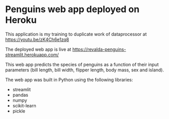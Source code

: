 # Penguins web app deployed on Heroku


This application is my training to duplicate work of dataprocessor at https://youtu.be/zK4Ch6e1zq8

The deployed web app is live at https://revalda-penguins-streamlit.herokuapp.com/

This web app predicts the species of penguins as a function of their input parameters (bill length, bill width, flipper length, body mass, sex and island).

The web app was built in Python using the following libraries:

- streamlit
- pandas
- numpy
- scikit-learn
- pickle
